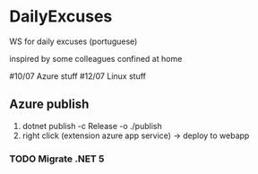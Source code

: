 # DailyExcuses
WS for daily excuses (portuguese)

inspired by some colleagues confined at home

#10/07 Azure stuff
#12/07 Linux stuff

## Azure publish

1. dotnet publish -c Release -o ./publish
2. right click (extension azure app service) -> deploy to webapp


### TODO Migrate .NET 5